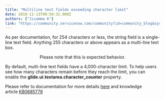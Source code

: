 ```yaml
---
title: "Multiline text fields exceeding character limit"
date: 2018-11-13T00:59:31.000Z
authors: ["Jisamma K"]
link: "https://community.servicenow.com/community?id=community_blog&sys_id=4eda1ee4db7d6f001089e15b8a9619c8"
---
```

<p>As per documentation, for 254 characters or less, the string field is a single-line text field. Anything 255 characters or above appears as a multi-line text box.</p>
<p style="text-align: center;">Please note that this is expected behavior.</p>
<p>By default, multi-line text fields have a 4,000-character limit. To help users see how many characters remain before they reach the limit, you can enable the <strong>glide.ui.textarea.character_counter</strong> property.</p>
<p>Please refer to documentation for more details <a title="" href="https://docs.servicenow.com/bundle/london-platform-administration/page/administer/reference-pages/task/t_TextFieldCharacterCounter.html" target="_blank" rel="nofollow">here</a> and knowledge article <a href="https://hi.service-now.com/kb_view.do?sys_kb_id&#61;3f35c72adbfd13002b6dfb651f961959" rel="nofollow">KB0685779</a></p>